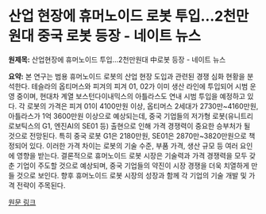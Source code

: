 # 산업 현장에 휴머노이드 로봇 투입…2천만 원대 중국 로봇 등장 - 네이트 뉴스

**원제목:** 산업현장에 휴머노이드 투입…2천만원대 中로봇 등장 - 네이트 뉴스

**요약:** 본 연구는 범용 휴머노이드 로봇의 산업 현장 도입과 관련된 경쟁 심화 현황을 분석한다. 테슬라의 옵티머스와 피겨의 피겨 01, 02가 이미 생산 라인에 투입되어 시범 운영 중이며, 현대차 계열 보스턴다이내믹스의 아틀라스도 연내 시범 투입을 예정하고 있다.  각 로봇의 가격은 피겨 01이 4100만원 이상, 옵티머스 2세대가 2730만~4160만원, 아틀라스가 1억 3600만원 이상으로 예상되는데,  중국 기업들의 저가형 로봇(유니트리로보틱스의 G1, 엔진AI의 SE01 등) 출현으로 인해 가격 경쟁력이 중요한 승부처가 될 것으로 전망된다.  특히 중국 로봇 G1은 2180만원, SE01은 2870만~3820만원으로 책정되어 있다.  이러한 가격 차이는 로봇의 기술 수준, 부품 가격, 생산 규모 등 여러 요인에 영향을 받는다.  결론적으로 휴머노이드 로봇 시장은 기술력과 가격 경쟁력을 모두 갖춘 기업이 주도할 것으로 예상되며,  중국 기업들의 약진이 시장 경쟁을 더욱 치열하게 만들 것으로 보인다.  향후 휴머노이드 로봇 시장의 성장과 함께  각 기업의 기술 개발 및 가격 전략이 주목된다.

[원문 링크](https://news.nate.com/view/20250721n33304)
